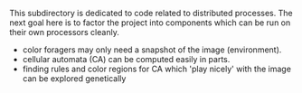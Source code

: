 This subdirectory is dedicated to code related to distributed processes.
The next goal here is to factor the project into components which can
be run on their own processors cleanly.

<ul>
<li>color foragers may only need a snapshot of the image (environment).</li>
<li>cellular automata (CA) can be computed easily in parts.</li>
<li>finding rules and color regions for CA which 'play nicely' with the image can be explored genetically</li>
</ul>
